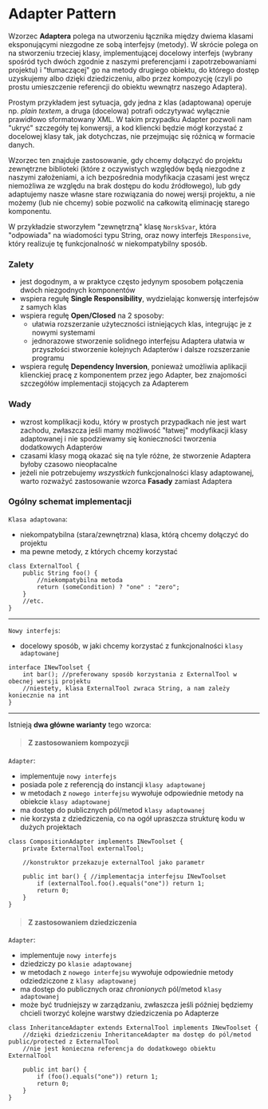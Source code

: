 # Adapter Pattern

Wzorzec **Adaptera** polega na utworzeniu łącznika między dwiema klasami eksponującymi niezgodne ze sobą interfejsy
(metody). W skrócie polega on na stworzeniu trzeciej klasy, implementującej docelowy interfejs (wybrany spośród tych
dwóch zgodnie z naszymi preferencjami i zapotrzebowaniami projektu) i "tłumaczącej" go na metody drugiego obiektu, do
którego dostęp uzyskujemy albo dzięki dziedziczeniu, albo przez kompozycję (czyli po prostu umieszczenie referencji do
obiektu wewnątrz naszego Adaptera).

Prostym przykładem jest sytuacja, gdy jedna z klas (adaptowana) operuje np. _plain textem_, a druga (docelowa) potrafi
odczytywać wyłącznie prawidłowo sformatowany XML. W takim przypadku Adapter pozwoli nam "ukryć" szczegóły tej konwersji,
a kod kliencki będzie mógł korzystać z docelowej klasy tak, jak dotychczas, nie przejmując się różnicą w formacie
danych.

Wzorzec ten znajduje zastosowanie, gdy chcemy dołączyć do projektu zewnętrzne biblioteki (które z oczywistych względów
będą niezgodne z naszymi założeniami, a ich bezpośrednia modyfikacja czasami jest wręcz niemożliwa ze względu na brak
dostępu do kodu źródłowego), lub gdy adaptujemy nasze własne stare rozwiązania do nowej wersji projektu, a nie możemy
(lub nie chcemy) sobie pozwolić na całkowitą eliminację starego komponentu.

W przykładzie stworzyłem "zewnętrzną" klasę `NorskSvar`, która "odpowiada" na wiadomości typu String, oraz nowy
interfejs `IResponsive`, który realizuje tę funkcjonalność w niekompatybilny sposób.

### Zalety

- jest dogodnym, a w praktyce często jedynym sposobem połączenia dwóch niezgodnych komponentów
- wspiera regułę **Single Responsibility**, wydzielając konwersję interfejsów z samych klas
- wspiera regułę **Open/Closed** na 2 sposoby:
    - ułatwia rozszerzanie użyteczności istniejących klas, integrując je z nowymi systemami
    - jednorazowe stworzenie solidnego interfejsu Adaptera ułatwia w przyszłości stworzenie kolejnych Adapterów i dalsze
      rozszerzanie programu
- wspiera regułę **Dependency Inversion**, ponieważ umożliwia aplikacji klienckiej pracę z komponentem przez jego
  Adapter, bez znajomości szczegółów implementacji stojących za Adapterem

### Wady

- wzrost komplikacji kodu, który w prostych przypadkach nie jest wart zachodu, zwłaszcza jeśli mamy możliwość "łatwej"
  modyfikacji klasy adaptowanej i nie spodziewamy się konieczności tworzenia dodatkowych Adapterów
- czasami klasy mogą okazać się na tyle różne, że stworzenie Adaptera byłoby czasowo nieopłacalne
- jeżeli nie potrzebujemy _wszystkich_ funkcjonalności klasy adaptowanej, warto rozważyć zastosowanie wzorca **Fasady**
  zamiast Adaptera

### Ogólny schemat implementacji

`Klasa adaptowana`:

- niekompatybilna (stara/zewnętrzna) klasa, którą chcemy dołączyć do projektu
- ma pewne metody, z których chcemy korzystać

```
class ExternalTool {
    public String foo() {
        //niekompatybilna metoda
        return (someCondition) ? "one" : "zero";
    }
    //etc.
}
```

---

`Nowy interfejs`:

- docelowy sposób, w jaki chcemy korzystać z funkcjonalności `klasy adaptowanej`

```
interface INewToolset {
    int bar(); //preferowany sposób korzystania z ExternalTool w obecnej wersji projektu
    //niestety, klasa ExternalTool zwraca String, a nam zależy koniecznie na int
}
```

---

Istnieją **dwa główne warianty** tego wzorca:

> #### Z zastosowaniem kompozycji

`Adapter`:

- implementuje `nowy interfejs`
- posiada pole z referencją do instancji `klasy adaptowanej`
- w metodach z `nowego interfejsu` wywołuje odpowiednie metody na obiekcie `klasy adaptowanej`
- ma dostęp do publicznych pól/metod `klasy adaptowanej`
- nie korzysta z dziedziczenia, co na ogół upraszcza strukturę kodu w dużych projektach

```
class CompositionAdapter implements INewToolset {
    private ExternalTool externalTool;
    
    //konstruktor przekazuje externalTool jako parametr

    public int bar() { //implementacja interfejsu INewToolset
        if (externalTool.foo().equals("one")) return 1;
        return 0;
    }
}
```

> #### Z zastosowaniem dziedziczenia

`Adapter`:

- implementuje `nowy interfejs`
- dziedziczy po `klasie adaptowanej`
- w metodach z `nowego interfejsu` wywołuje odpowiednie metody odziedziczone z `klasy adaptowanej`
- ma dostęp do publicznych oraz _chronionych_ pól/metod `klasy adaptowanej`
- może być trudniejszy w zarządzaniu, zwłaszcza jeśli później będziemy chcieli tworzyć kolejne warstwy dziedziczenia po
  Adapterze

```
class InheritanceAdapter extends ExternalTool implements INewToolset {
    //dzięki dziedziczeniu InheritanceAdapter ma dostęp do pól/metod public/protected z ExternalTool
    //nie jest konieczna referencja do dodatkowego obiektu ExternalTool

    public int bar() {
        if (foo().equals("one")) return 1;
        return 0;
    }
}
```